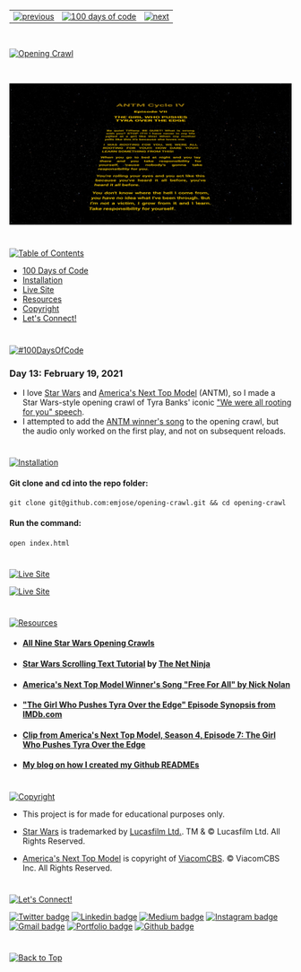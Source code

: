 <p id="header"><p>

<table><tr>
<td> <a href="https://github.com/emjose/heart-animation/#header"><img src="https://res.cloudinary.com/dn1e07eul/image/upload/v1659330996/Readme%20Headers/header-left_ctkix5.png" alt="previous" style="width: 200px;"/></a> </td>
<td> <a href="https://github.com/emjose/one-hundred/#header"><img src="https://res.cloudinary.com/dn1e07eul/image/upload/v1659330606/Readme%20Headers/header-center_bkbdbt.png" alt="100 days of code" style="width: 580px;"/></a> </td>
<td> <a href="https://github.com/emjose/form-validation/#header"><img src="https://res.cloudinary.com/dn1e07eul/image/upload/v1659330646/Readme%20Headers/header-right_eftaz9.png" alt="next" style="width: 200px;"/></a> </td>
</tr></table>

<br>

<p id="project-title"><p>

<a href=#table-of-contents>![Opening Crawl](https://res.cloudinary.com/dn1e07eul/image/upload/v1659385853/Readme%20Headers/inter-013-opening-crawl_ifdsla.png)</a>

<br>

<a href="https://emjose.github.io/opening-crawl/">![Opening Crawl](Assets/preview-013-opening-crawl.png)</a>

#

<p id="table-of-contents"><p>

<a href=#table-of-contents>![Table of Contents](https://res.cloudinary.com/dn1e07eul/image/upload/v1659241355/Readme%20Headers/inter-toc_euxbbw.png)</a>

-   [100 Days of Code](#100days)
-   [Installation](#installation)
-   [Live Site](#live-site)
-   [Resources](#resources)
-   [Copyright](#copyright)
-   [Let's Connect!](#lets-connect)

#

<p id="100days"><p>

<a href=#100days>![#100DaysOfCode](https://res.cloudinary.com/dn1e07eul/image/upload/v1659389776/Readme%20Headers/inter-100hash_kjpgmt.png)</a>

### Day 13: February 19, 2021

-   I love <a href="https://www.starwars.com/">Star Wars</a> and <a href="http://www.vh1.com/shows/americas-next-top-model">America's Next Top Model</a> (ANTM), so I made a Star Wars-style opening crawl of Tyra Banks' iconic <a href="https://youtu.be/C6OhhUDQJU4?t=282">"We were all rooting for you" speech</a>.
-   I attempted to add the <a href="https://youtu.be/CaWHI2_cDHI">ANTM winner's song</a> to the opening crawl, but the audio only worked on the first play, and not on subsequent reloads.

#

<p id="installation"><p>

<a href=#installation>![Installation](https://res.cloudinary.com/dn1e07eul/image/upload/v1659389842/Readme%20Headers/inter-installation_j9ixlq.png)</a>

#### Git clone and cd into the repo folder:

```
git clone git@github.com:emjose/opening-crawl.git && cd opening-crawl
```

#### Run the command:

```
open index.html
```

#

<p id="live-site"><p>

<a href="https://emjose.github.io/opening-crawl/">![Live Site](https://res.cloudinary.com/dn1e07eul/image/upload/v1659389947/Readme%20Headers/inter-live-site_ngkqcf.png)</a>

<a href="https://emjose.github.io/opening-crawl/">![Live Site](Assets/013-antm.gif)</a>

#

<p id="resources"><p>

<a href=#resources>![Resources](https://res.cloudinary.com/dn1e07eul/image/upload/v1659314247/Readme%20Headers/inter-resources_ncevbw.png)</a>

-   #### [All Nine Star Wars Opening Crawls](https://youtu.be/kG58selILLs)

-   #### [Star Wars Scrolling Text Tutorial](https://youtu.be/kHrV2ZHzF-0) by [The Net Ninja](https://www.youtube.com/channel/UCW5YeuERMmlnqo4oq8vwUpg)

-   #### [America's Next Top Model Winner's Song "Free For All" by Nick Nolan](https://youtu.be/CaWHI2_cDHI)

-   #### ["The Girl Who Pushes Tyra Over the Edge" Episode Synopsis from IMDb.com](https://www.imdb.com/title/tt0511485/)

-   #### [Clip from America's Next Top Model, Season 4, Episode 7: The Girl Who Pushes Tyra Over the Edge](https://youtu.be/C6OhhUDQJU4)

-   #### [My blog on how I created my Github READMEs](https://emmanueljose.medium.com/readme-a-makeover-story-b9c7be37a6de?sk=7ae6623d365409d875753e4604e42ffd)

#

<p id="copyright"><p>

<a href=#copyright>![Copyright](https://res.cloudinary.com/dn1e07eul/image/upload/v1659391383/Readme%20Headers/inter-copyright_ax53yz.png)</a>

-   This project is for made for educational purposes only.

-   <a href="https://www.starwars.com/">Star Wars</a> is trademarked by <a href="https://www.lucasfilm.com/">Lucasfilm Ltd.</a>. TM & © Lucasfilm Ltd. All Rights Reserved.
-   <a href="http://www.vh1.com/shows/americas-next-top-model">America's Next Top Model</a> is copyright of <a href="https://www.viacomcbs.com/">ViacomCBS</a>. © ViacomCBS Inc. All Rights Reserved.

#

<p id="lets-connect"><p>

<a href=#lets-connect>![Let's Connect!](https://res.cloudinary.com/dn1e07eul/image/upload/v1659314257/Readme%20Headers/inter-lets-connect_bv3kcd.png)</a>

<p><a href="https://twitter.com/Emmanuel_Labor"><img src="https://img.shields.io/badge/twitter-%231DA1F2.svg?&style=for-the-badge&logo=twitter&logoColor=white" height=30 width=90 alt="Twitter badge"></a> <a href="https://www.linkedin.com/in/emmanuelpjose/"><img src="https://img.shields.io/badge/linkedin-%230064e7.svg?&style=for-the-badge&logo=linkedin&logoColor=white" height=30 width=90 alt="Linkedin badge"></a> <a href="https://emmanueljose.medium.com/"><img src="https://img.shields.io/badge/medium-%238700f5.svg?&style=for-the-badge&logo=medium&logoColor=white" height=30 width=90 alt="Medium badge"></a> <a href="https://www.instagram.com/emmanuel_jose/"><img src="https://img.shields.io/badge/instagram-%23ff0077.svg?&style=for-the-badge&logo=instagram&logoColor=white" height=30 width=90 alt="Instagram badge"></a> <a href="mailto:emjose@gmail.com"><img src="https://img.shields.io/badge/gmail-%23fd1745.svg?&style=for-the-badge&logo=gmail&logoColor=white" height=30 width=90 alt="Gmail badge"></a> <a href="https://www.emmanuel-jose.com/"><img src="https://img.shields.io/badge/portfolio-%23FF0000.svg?&style=for-the-badge&logoColor=white" height=30 width=90 alt="Portfolio badge"></a> <a href="https://github.com/emjose"><img src="https://img.shields.io/badge/github-%23ff8e44.svg?&style=for-the-badge&logo=github&logoColor=white" height=30 width=90 alt="Github badge"></a></p>

#

<a href=#header>![Back to Top](https://res.cloudinary.com/dn1e07eul/image/upload/v1659314281/Readme%20Headers/inter-congrats_m4p3ck.png)</a>

